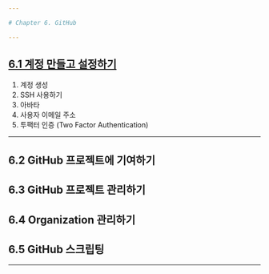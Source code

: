 ```yaml
---

# Chapter 6. GitHub

---
```


## <a href="6.1 계정 만들고 설정하기.md" target="_blank">6.1 계정 만들고 설정하기</a>
1) 계정 생성
2) SSH 사용하기
3) 아바타
4) 사용자 이메일 주소
5) 투팩터 인증 (Two Factor Authentication)

---

## 6.2 GitHub 프로젝트에 기여하기

## 6.3 GitHub 프로젝트 관리하기

## 6.4 Organization 관리하기

## 6.5 GitHub 스크립팅


---